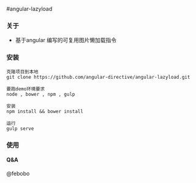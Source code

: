 #angular-lazyload


### 关于
* 基于angular 编写的可复用图片懒加载指令



### 安装
```
克隆项目到本地
git clone https://github.com/angular-directive/angular-lazyload.git

要跑demo环境要求
node , bower , npm , gulp

安装
npm install && bower install

运行
gulp serve

```

### 使用
#### Q&A
@febobo

